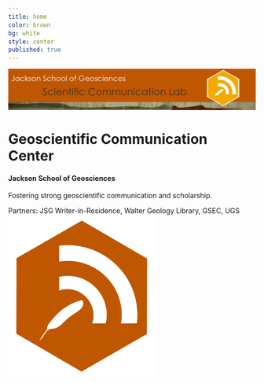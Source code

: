 ```yaml
---
title: home
color: brown
bg: white
style: center
published: true
---
```


<img src="img/jsg-header-scicomlab.png">


# Geoscientific Communication Center


#### Jackson School of Geosciences


Fostering strong geoscientific communication and scholarship.

Partners: JSG Writer-in-Residence, Walter Geology Library, GSEC, UGS
<img src="img/badgesci-comm-logo-o.png" width="300">